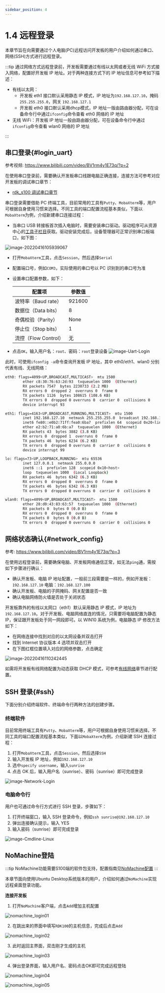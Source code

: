 ```yaml
---
sidebar_position: 4
---
```


# 1.4 远程登录

本章节旨在向需要通过个人电脑(PC)远程访问开发板的用户介绍如何通过串口、网络(SSH)方式进行远程登录。

:::tip
通过网络方式远程登录前，开发板需要通过有线以太网或者无线 WiFi 方式接入网络，配置好开发板 IP 地址。对于两种连接方式下的 IP 地址信息可参考如下描述：

- 有线以太网：
  - 开发板 eth1 接口默认采用静态 IP 模式，IP 地址为`192.168.127.10`，掩码`255.255.255.0`，网关 `192.168.127.1`
  - 开发板 eth0 接口默认采用dhcp模式，IP 地址一版由路由器分配，可在设备命令行中通过`ifconfig`命令查看 eth0 网络的 IP 地址
- 无线 WiFi：开发板 IP 地址一般由路由器分配，可在设备命令行中通过`ifconfig`命令查看 wlan0 网络的 IP 地址

:::

## 串口登录{#login_uart}

参考视频: https://www.bilibili.com/video/BV1rm4y1E73q/?p=2

在使用串口登录前，需要确认开发板串口线跟电脑正确连接，连接方法可参考对应开发板的调试串口章节：

- [rdk_s100 调试串口章节](../01_Quick_start/01_hardware_introduction/01_rdk_s100.md#debug_uart)

串口登录需要借助 PC 终端工具，目前常用的工具有`Putty`、`MobaXterm`等，用户可根据自身使用习惯来选择。不同工具的端口配置流程基本类似，下面以`MobaXterm`为例，介绍新建串口连接过程：

- 当串口 USB 转接板首次插入电脑时，需要安装串口驱动。驱动程序可从资源中心的[工具子栏目](https://developer.d-robotics.cc/resource)获取。驱动安装完成后，设备管理器可正常识别串口板端口，如下图：

![image-20220416105939067](https://rdk-doc.oss-cn-beijing.aliyuncs.com/doc/img/01_Quick_start/image/remote_login/image-20220416105939067.png)

- 打开`MobaXterm`工具，点击`Session`，然后选择`Serial`

- 配置端口号，例如`COM3`，实际使用的串口号以 PC 识别到的串口号为准

- 设置串口配置参数，如下：

  | 配置项               | 参数值 |
  | -------------------- | ------ |
  | 波特率（Baud rate）  | 921600 |
  | 数据位（Data bits）  | 8      |
  | 奇偶校验（Parity）   | None   |
  | 停止位（Stop bits）  | 1      |
  | 流控（Flow Control） | 无     |

- 点击`OK`，输入用户名：`root`、密码：`root`登录设备
  ![image-Uart-Login](https://rdk-doc.oss-cn-beijing.aliyuncs.com/doc/img/01_Quick_start/image/remote_login/image-Uart-Login.gif)

此时，可使用`ifconfig -a`命令查询开发板 IP 地址，其中 eth0/eth1、wlan0 分别代表有线、无线网络：

```bash
eth0: flags=4099<UP,BROADCAST,MULTICAST>  mtu 1500
        ether c8:30:76:63:2d:93  txqueuelen 1000  (Ethernet)
        RX packets 7547  bytes 2230733 (2.2 MB)
        RX errors 0  dropped 2  overruns 0  frame 0
        TX packets 1126  bytes 108615 (108.6 KB)
        TX errors 0  dropped 0 overruns 0  carrier 0  collisions 0
        device interrupt 93

eth1: flags=4163<UP,BROADCAST,RUNNING,MULTICAST>  mtu 1500
        inet 192.168.127.10  netmask 255.255.255.0  broadcast 192.168.127.255
        inet6 fe80::e0b2:71ff:fea0:6ba7  prefixlen 64  scopeid 0x20<link>
        ether e2:b2:71:a0:6b:a7  txqueuelen 1000  (Ethernet)
        RX packets 43  bytes 3882 (3.8 KB)
        RX errors 0  dropped 1  overruns 0  frame 0
        TX packets 46  bytes 6234 (6.2 KB)
        TX errors 0  dropped 0 overruns 0  carrier 0  collisions 0
        device interrupt 99

lo: flags=73<UP,LOOPBACK,RUNNING>  mtu 65536
        inet 127.0.0.1  netmask 255.0.0.0
        inet6 ::1  prefixlen 128  scopeid 0x10<host>
        loop  txqueuelen 1000  (Local Loopback)
        RX packets 46  bytes 6342 (6.3 KB)
        RX errors 0  dropped 0  overruns 0  frame 0
        TX packets 46  bytes 6342 (6.3 KB)
        TX errors 0  dropped 0 overruns 0  carrier 0  collisions 0

wlan0: flags=4099<UP,BROADCAST,MULTICAST>  mtu 1500
        ether 28:d0:43:83:63:57  txqueuelen 1000  (Ethernet)
        RX packets 0  bytes 0 (0.0 B)
        RX errors 0  dropped 0  overruns 0  frame 0
        TX packets 0  bytes 0 (0.0 B)
        TX errors 0  dropped 0 overruns 0  carrier 0  collisions 0
```

## 网络状态确认{#network_config}

参考: https://www.bilibili.com/video/BV1rm4y1E73q/?p=3

在使用远程登录前，需要确保电脑、开发板网络通信正常，如无法`ping`通，需按如下步骤进行确认：

- 确认开发板、电脑 IP 地址配置，一般前三段需要是一样的，例如开发板：`192.168.127.10` 电脑：`192.168.127.100`
- 确认开发板、电脑的子网掩码、网关配置是否一致
- 确认电脑网络防火墙是否处于关闭状态

开发板靠外的有线以太网口（eth1）默认采用静态 IP 模式，IP 地址为`192.168.127.10`。对于开发板、电脑网络直连的情况，只需要将电脑配置为静态 IP，保证跟开发板处于同一网段即可。以 WIN10 系统为例，电脑静态 IP 修改方法如下：

- 在网络连接中找到对应的以太网设备并双击打开
- 找到 Internet 协议版本 4 选项并双击打开
- 在下图红框位置填入对应的网络参数，点击确定

![image-20220416110242445](https://rdk-doc.oss-cn-beijing.aliyuncs.com/doc/img/01_Quick_start/image/remote_login/image-s100-pc-static-ip.png)

如需将开发板有线网络配置为动态获取 DHCP 模式，可参考[有线网络](../02_System_configuration/01_network_bluetooth.md)章节进行配置。

## SSH 登录{#ssh}
下面分别介绍终端软件、终端命令行两种方法的创建步骤。

### 终端软件

目前常用终端工具有`Putty`、`MobaXterm`等，用户可根据自身使用习惯来选择。不同工具的端口配置流程基本类似，下面以`MobaXterm`为例，介绍新建 SSH 连接过程：

1. 打开`MobaXterm`工具，点击`Session`，然后选择`SSH`
2. 输入开发板 IP 地址，例如`192.168.127.10`
3. 选中`specify username`，输入`sunrise`
4. 点击 OK 后，输入用户名（sunrise）、密码（sunrise）即可完成登录

![image-Network-Login](https://rdk-doc.oss-cn-beijing.aliyuncs.com/doc/img/01_Quick_start/image/remote_login/image-Network-Login.gif)

### 电脑命令行

用户也可通过命令行方式进行 SSH 登录，步骤如下：

1. 打开终端窗口，输入 SSH 登录命令，例如`ssh sunrise@192.168.127.10`
2. 弹出连接确认提示，输入 YES
3. 输入密码（sunrise）即可完成登录

![image-Cmdline-Linux](https://rdk-doc.oss-cn-beijing.aliyuncs.com/doc/img/01_Quick_start/image/remote_login/linux_login_01.gif)


## NoMachine登陆

:::tip
NoMachine功能需要S100端的软件包支持，配置指南见[NoMachine配置](./03_configuration_wizard/configuration_wizard_s100.md#nomachine-配置)
:::

本章节面向使用Ubuntu Desktop系统版本的用户，介绍如何通过`NoMachine`实现远程桌面登录功能。

**连接开发板**

1. 打开`NoMachine`客户端，点击`Add`增加主机配置

![nomachine_login01](http://rdk-doc.oss-cn-beijing.aliyuncs.com/doc/img/01_Quick_start/image/remote_login/image-S100-nomachine_login01.jpg)

2. 在跳出来的界面中填写`RDK100`的主机信息，完成后点击`Add`

![nomachine_login02](http://rdk-doc.oss-cn-beijing.aliyuncs.com/doc/img/01_Quick_start/image/remote_login/image-S100-nomachine_login02.jpg)

3. 此时返回主界面，双击刚才生成的主机

![nomachine_login03](http://rdk-doc.oss-cn-beijing.aliyuncs.com/doc/img/01_Quick_start/image/remote_login/image-S100-nomachine_login03.jpg)

4. 弹出登录界面，输入用户名、密码点击OK即可完成远程登陆

![nomachine_login04](http://rdk-doc.oss-cn-beijing.aliyuncs.com/doc/img/01_Quick_start/image/remote_login/image-S100-nomachine_login04.jpg)

![nomachine_login05](http://rdk-doc.oss-cn-beijing.aliyuncs.com/doc/img/01_Quick_start/image/remote_login/image-S100-nomachine_login05.jpg)
